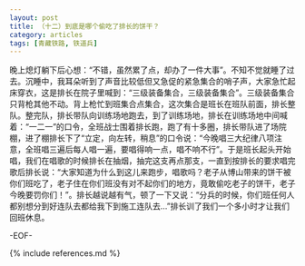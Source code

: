 ```yaml
---
layout: post
title: （十二）到底是哪个偷吃了排长的饼干？
category: articles
tags: [青藏铁路, 铁道兵]
---
```


晚上熄灯躺下后心想：“不错，虽然累了点，却办了一件大事”。不知不觉就睡了过去。沉睡中，我耳朵听到了声音比较低但又急促的紧急集合的哨子声，大家急忙起床穿衣，这是排长在院子里喊到：“三级装备集合，三级装备集合”。三级装备集合只背枪其他不动。背上枪忙到班集合点集合，这次集合是班长在班队前面，排长整队。整完队，排长带队向训练场地跑去，到了训练场地，排长在训练场地中间喊着：“一二一”的口令，全班战士围着排长跑，跑了有十多圈，排长带队进了场院棚，进了棚排长下了“立定，向左转，稍息”的口令说：“今晚唱三大纪律八项注意，全班唱三遍后每人唱一遍，要唱得响一点，唱不响不行”。于是班长起头开始唱，我们在唱歌的时候排长在抽烟，抽完这支再点那支，一直到按排长的要求唱完歌后排长说：“大家知道为什么到这儿来跑步，唱歌吗？老子从博山带来的饼干被你们班吃了，老子住在你们班没有对不起你们的地方，竟敢偷吃老子的饼干，老子今晚要罚你们！”。排长越说越有气，顿了一下又说：“分兵的时候，你们班任何人都别想分到好连队去都给我下到施工连队去…”排长训了我们一个多小时才让我们回班休息。

-EOF-

{% include references.md %}
